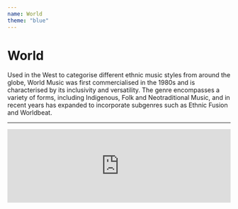 ```yaml
---
name: World
theme: "blue"
---
```


# World

Used in the West to categorise different ethnic music styles from around the globe, World Music was first commercialised in the 1980s and is characterised by its inclusivity and versatility. The genre encompasses a variety of forms, including Indigenous, Folk and Neotraditional Music, and in recent years has expanded to incorporate subgenres such as Ethnic Fusion and Worldbeat. 

---

<iframe width="100%" height="166" scrolling="no" frameborder="no" allow="autoplay" src="https://w.soundcloud.com/player/?url=https%3A//api.soundcloud.com/tracks/768106597%3Fsecret_token%3Ds-2TU3x&color=%231b1a65&auto_play=false&hide_related=true&show_comments=false&show_user=true&show_reposts=false&show_teaser=false"></iframe>
